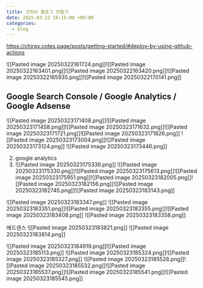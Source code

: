 ```yaml
---
title: 깃허브 블로그 만들기
date: 2025-03-22 16:15:08 +09:00
categories:
  - blog
---
```

https://chirpy.cotes.page/posts/getting-started/#deploy-by-using-github-actions


![[Pasted image 20250322161724.png]]![[Pasted image 20250322163401.png]]![[Pasted image 20250322163420.png]]![[Pasted image 20250322165935.png]]![[Pasted image 20250322170141.png]]

## Google Search Console / Google Analytics / Google Adsense
![[Pasted image 20250323171408.png]]![[Pasted image 20250323171458.png]]![[Pasted image 20250323171632.png]]![[Pasted image 20250323171721.png]]![[Pasted image 20250323171826.png]]
![[Pasted image 20250323173004.png]]![[Pasted image 20250323173124.png]]
![[Pasted image 20250323173446.png]]

2. google analytics
3. ![[Pasted image 20250323175336.png]]
![[Pasted image 20250323175330.png]]![[Pasted image 20250323175613.png]]![[Pasted image 20250323175951.png]]![[Pasted image 20250323182005.png]]![[Pasted image 20250323182156.png]]![[Pasted image 20250323182745.png]]![[Pasted image 20250323183143.png]]

![[Pasted image 20250323183347.png]]
![[Pasted image 20250323183351.png]]![[Pasted image 20250323183355.png]]![[Pasted image 20250323183408.png]]
![[Pasted image 20250323183358.png]]

애드센스
![[Pasted image 20250323183821.png]]
![[Pasted image 20250323183814.png]]

![[Pasted image 20250323184919.png]]![[Pasted image 20250323185113.png]]
![[Pasted image 20250323185324.png]]![[Pasted image 20250323185327.png]]
![[Pasted image 20250323185528.png]]![[Pasted image 20250323185532.png]]![[Pasted image 20250323185537.png]]![[Pasted image 20250323185541.png]]![[Pasted image 20250323185545.png]]


